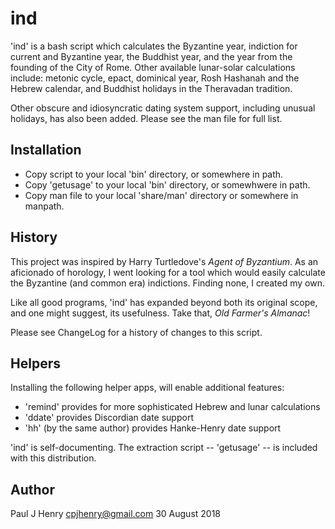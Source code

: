 ind
===

'ind' is a bash script which calculates the Byzantine year, indiction for
current and Byzantine year, the Buddhist year, and the year from the
founding of the City of Rome. Other available lunar-solar calculations
include: metonic cycle, epact, dominical year, Rosh Hashanah and the Hebrew
calendar, and Buddhist holidays in the Theravadan tradition.

Other obscure and idiosyncratic dating system support, including unusual
holidays, has also been added. Please see the man file for full list.

## Installation
- Copy script to your local 'bin' directory, or somewhere in path.
- Copy 'getusage' to your local 'bin' directory, or somewhwere in path.
- Copy man file to your local 'share/man' directory or somewhere in manpath.

## History
This project was inspired by Harry Turtledove's _Agent of Byzantium_. As an
aficionado of horology, I went looking for a tool which would easily
calculate the Byzantine (and common era) indictions. Finding none, I created
my own.

Like all good programs, 'ind' has expanded beyond both its original scope,
and one might suggest, its usefulness. Take that, _Old Farmer's Almanac_!

Please see ChangeLog for a history of changes to this script.

## Helpers
Installing the following helper apps, will enable additional features:

- 'remind' provides for more sophisticated Hebrew and lunar calculations
- 'ddate' provides Discordian date support
- 'hh' (by the same author) provides Hanke-Henry date support

'ind' is self-documenting. The extraction script -- 'getusage' -- is
included with this distribution.

## Author
Paul J Henry <cpjhenry@gmail.com>
30 August 2018
